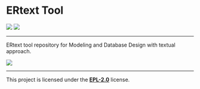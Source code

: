 # ERtext Tool
![](https://img.shields.io/badge/Eclipse%20IDE-2020‑03-blue) ![](https://img.shields.io/badge/Xtext-2.18.0-lightgrey)
____________________________
ERtext tool repository for Modeling and Database Design with textual approach.

![](https://img.shields.io/github/last-commit/ProjetoDSL/ERDSL?style=for-the-badge)
____________________________
This project is licensed under the **[EPL-2.0](https://github.com/ProjetoDSL/ERDSL/blob/master/LICENSE "EPL-2.0")** license.
